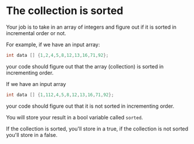 # The collection is sorted

Your job is to take in an array of integers and figure out if it is sorted in incremental order or not.

For example, if we have an input array:

```cpp
int data [] {1,2,4,5,8,12,13,16,71,92};
```

your code should figure out that the array (collection) is sorted in incrementing order.

If we have an input array
```cpp
int data [] {1,112,4,5,8,12,13,16,71,92};
```
your code should figure out that it is not sorted in incrementing order.

You will store your result in a bool variable called `sorted`. 

If the collection is sorted, you'll store in a true, if the collection is not sorted you'll store in a false.